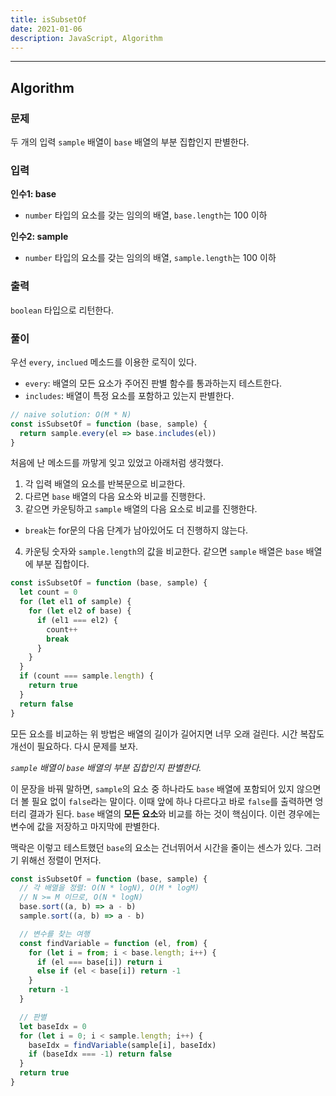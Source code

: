 ```yaml
---
title: isSubsetOf
date: 2021-01-06
description: JavaScript, Algorithm
---
```


---

## Algorithm

### 문제

두 개의 입력 `sample` 배열이 `base` 배열의 부분 집합인지 판별한다.

### 입력

**인수1: base**

- `number` 타입의 요소를 갖는 임의의 배열, `base.length`는 100 이하

**인수2: sample**

- `number` 타입의 요소를 갖는 임의의 배열, `sample.length`는 100 이하

### 출력

`boolean` 타입으로 리턴한다.

### 풀이

우선 `every`, `inclued` 메소드를 이용한 로직이 있다.

- `every`: 배열의 모든 요소가 주어진 판별 함수를 통과하는지 테스트한다.
- `includes`: 배열이 특정 요소를 포함하고 있는지 판별한다.

```javascript
// naive solution: O(M * N)
const isSubsetOf = function (base, sample) {
  return sample.every(el => base.includes(el))
}
```


처음에 난 메소드를 까맣게 잊고 있었고 아래처럼 생각했다.
1. 각 입력 배열의 요소를 반복문으로 비교한다.
2. 다르면 `base` 배열의 다음 요소와 비교를 진행한다.
3. 같으면 카운팅하고 `sample` 배열의 다음 요소로 비교를 진행한다.
  - `break`는 for문의 다음 단계가 남아있어도 더 진행하지 않는다.
4. 카운팅 숫자와 `sample.length`의 값을 비교한다. 같으면 `sample` 배열은 `base` 배열에 부분 집합이다.

```javascript
const isSubsetOf = function (base, sample) {
  let count = 0
  for (let el1 of sample) {
    for (let el2 of base) {
      if (el1 === el2) {
        count++
        break
      }
    }
  }
  if (count === sample.length) {
    return true
  }
  return false
}
```

모든 요소를 비교하는 위 방법은 배열의 길이가 길어지면 너무 오래 걸린다. 시간 복잡도 개선이 필요하다. 다시 문제를 보자.

_`sample` 배열이 `base` 배열의 부분 집합인지 판별한다._

이 문장을 바꿔 말하면, `sample`의 요소 중 하나라도 `base` 배열에 포함되어 있지 않으면 더 볼 필요 없이 `false`라는 말이다. 이때 앞에 하나 다르다고 바로 `false`를 출력하면 엉터리 결과가 된다. `base` 배열의 **모든 요소**와 비교를 하는 것이 핵심이다. 이런 경우에는 변수에 값을 저장하고 마지막에 판별한다.

맥락은 이렇고 테스트했던 `base`의 요소는 건너뛰어서 시간을 줄이는 센스가 있다. 그러기 위해선 정렬이 먼저다.

```javascript
const isSubsetOf = function (base, sample) {
  // 각 배열을 정렬: O(N * logN), O(M * logM)
  // N >= M 이므로, O(N * logN)
  base.sort((a, b) => a - b)
  sample.sort((a, b) => a - b)

  // 변수를 찾는 여행
  const findVariable = function (el, from) {
    for (let i = from; i < base.length; i++) {
      if (el === base[i]) return i
      else if (el < base[i]) return -1
    }
    return -1 
  }

  // 판별
  let baseIdx = 0
  for (let i = 0; i < sample.length; i++) {
    baseIdx = findVariable(sample[i], baseIdx)
    if (baseIdx === -1) return false
  }
  return true
}
```